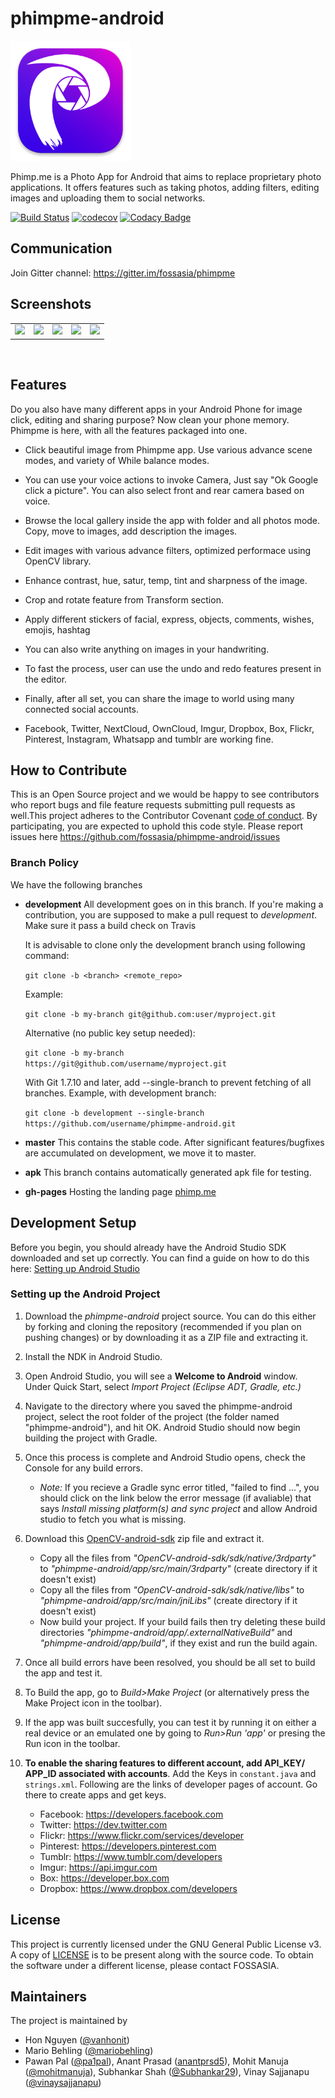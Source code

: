 # phimpme-android
![Phimpme](/docs/logo.png)

Phimp.me is a Photo App for Android that aims to replace proprietary photo applications. It offers features such as taking photos, adding filters, editing images and uploading them to social networks.

[![Build Status](https://travis-ci.org/fossasia/phimpme-android.svg?branch=master)](https://travis-ci.org/fossasia/phimpme-android) [![codecov](https://codecov.io/gh/fossasia/phimpme-android/branch/master/graph/badge.svg)](https://codecov.io/gh/fossasia/phimpme-android) [![Codacy Badge](https://api.codacy.com/project/badge/Grade/4584003e734343b3b8ce94bcae6e9ca4)](https://www.codacy.com/app/harshithdwivedi/phimpme-android?utm_source=github.com&amp;utm_medium=referral&amp;utm_content=fossasia/phimpme-android&amp;utm_campaign=Badge_Grade)

## Communication
Join Gitter channel: https://gitter.im/fossasia/phimpme

## Screenshots

  <table>
    <tr>
     <td><img src="/docs/_static/screenshots/screenshot_1.png"></td>
     <td><img src="/docs/_static/screenshots/screenshot_3.png"></td>
     <td><img src="/docs/_static/screenshots/screenshot_5.png"></td>
     <td><img src="/docs/_static/screenshots/screenshot_2.png"></td>
     <td><img src="/docs/_static/screenshots/screenshot_4.png"></td>    
    </tr>
  </table>  

## Features
Do you also have many different apps in your Android Phone for image click, editing and sharing purpose? Now clean your phone memory. Phimpme is here, with all the features packaged into one.

* Click beautiful image from Phimpme app. Use various advance scene modes, and variety of While balance modes.

* You can use your voice actions to invoke Camera, Just say "Ok Google click a picture". You can also select front and rear camera based on voice.

* Browse the local gallery inside the app with folder and all photos mode. Copy, move to images, add description the images.

* Edit images with various advance filters, optimized performace using OpenCV library.

* Enhance contrast, hue, satur, temp, tint and sharpness of the image.

* Crop and rotate feature from Transform section.

* Apply different stickers of facial, express, objects, comments, wishes, emojis, hashtag

* You can also write anything on images in your handwriting.

* To fast the process, user can use the undo and redo features present in the editor.

* Finally, after all set, you can share the image to world using many connected social accounts.

* Facebook, Twitter, NextCloud, OwnCloud, Imgur, Dropbox, Box, Flickr, Pinterest, Instagram, Whatsapp and tumblr are working fine.

## How to Contribute
This is an Open Source project and we would be happy to see contributors who report bugs and file feature requests submitting pull requests as well.This project adheres to the Contributor Covenant [code of conduct](https://github.com/fossasia/phimpme-android/blob/development/CONTRIBUTING.md). By participating, you are expected to uphold this code style. Please report issues here https://github.com/fossasia/phimpme-android/issues

### Branch Policy
We have the following branches
 * **development**
	 All development goes on in this branch. If you're making a contribution,
	 you are supposed to make a pull request to _development_.
	 Make sure it pass a build check on Travis

	 It is advisable to clone only the development branch using following command:

	`git clone -b <branch> <remote_repo>`

	Example:

	`git clone -b my-branch git@github.com:user/myproject.git`

	Alternative (no public key setup needed):

	`git clone -b my-branch https://git@github.com/username/myproject.git`

	With Git 1.7.10 and later, add --single-branch to prevent fetching of all branches. Example, with development branch:

	`git clone -b development --single-branch https://github.com/username/phimpme-android.git`

 * **master**
   This contains the stable code. After significant features/bugfixes are accumulated on development, we move it to master.

 * **apk**
   This branch contains automatically generated apk file for testing.

 * **gh-pages**
   Hosting the landing page [phimp.me](http://phimp.me)  

## Development Setup

Before you begin, you should already have the Android Studio SDK downloaded and set up correctly. You can find a guide on how to do this here: [Setting up Android Studio](http://developer.android.com/sdk/installing/index.html?pkg=studio)

### Setting up the Android Project

1. Download the *phimpme-android* project source. You can do this either by forking and cloning the repository (recommended if you plan on pushing changes) or by downloading it as a ZIP file and extracting it.

2. Install the NDK in Android Studio.

3. Open Android Studio, you will see a **Welcome to Android** window. Under Quick Start, select *Import Project (Eclipse ADT, Gradle, etc.)*

4. Navigate to the directory where you saved the phimpme-android project, select the root folder of the project (the folder named "phimpme-android"), and hit OK. Android Studio should now begin building the project with Gradle.

5. Once this process is complete and Android Studio opens, check the Console for any build errors.

    - *Note:* If you recieve a Gradle sync error titled, "failed to find ...", you should click on the link below the error message (if avaliable) that says *Install missing platform(s) and sync project* and allow Android studio to fetch you what is missing.

6. Download this [OpenCV-android-sdk](https://github.com/opencv/opencv/releases/download/3.2.0/opencv-3.2.0-android-sdk.zip) zip file and extract it.

     - Copy all the files from *"OpenCV-android-sdk/sdk/native/3rdparty"* to *"phimpme-android/app/src/main/3rdparty"* (create directory if it doesn't exist)
     - Copy all the files from *"OpenCV-android-sdk/sdk/native/libs"* to *"phimpme-android/app/src/main/jniLibs"* (create directory if it doesn't exist)
     - Now build your project. If your build fails then try deleting these build directories *"phimpme-android/app/.externalNativeBuild"* and *"phimpme-android/app/build"*, if they exist and run the build again.

7. Once all build errors have been resolved, you should be all set to build the app and test it.

8. To Build the app, go to *Build>Make Project* (or alternatively press the Make Project icon in the toolbar).

9. If the app was built succesfully, you can test it by running it on either a real device or an emulated one by going to *Run>Run 'app'* or presing the Run icon in the toolbar.

10. **To enable the sharing features to different account, add API_KEY/ APP_ID associated with accounts**. Add the Keys in `constant.java` and `strings.xml`. Following are the links of developer pages of account. Go there to create apps and get keys.
    * Facebook: https://developers.facebook.com
    * Twitter: https://dev.twitter.com
    * Flickr: https://www.flickr.com/services/developer
    * Pinterest: https://developers.pinterest.com
    * Tumblr: https://www.tumblr.com/developers
    * Imgur: https://api.imgur.com
    * Box: https://developer.box.com
    * Dropbox: https://www.dropbox.com/developers

## License

This project is currently licensed under the GNU General Public License v3. A copy of [LICENSE](LICENSE.md) is to be present along with the source code. To obtain the software under a different license, please contact FOSSASIA.

## Maintainers
The project is maintained by
- Hon Nguyen ([@vanhonit](https://github.com/vanhonit))
- Mario Behling ([@mariobehling](http://github.com/mariobehling))
- Pawan Pal ([@pa1pal](http://github.com/pa1pal)), Anant Prasad ([anantprsd5](https://github.com/anantprsd5)), Mohit Manuja ([@mohitmanuja](https://github.com/mohitmanuja)), Subhankar Shah ([@Subhankar29](https://github.com/Subhankar29)), Vinay Sajjanapu ([@vinaysajjanapu](https://github.com/vinaysajjanapu))
